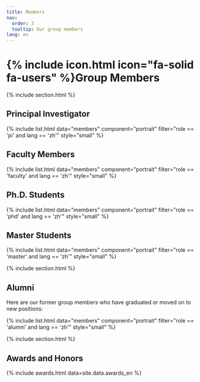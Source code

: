 ```yaml
---
title: Members
nav:
  order: 3
  tooltip: Our group members
lang: en
---
```


# {% include icon.html icon="fa-solid fa-users" %}Group Members

{% include section.html %}

## Principal Investigator
{% include list.html data="members" component="portrait" filter="role == 'pi' and lang == 'zh'" style="small" %}

## Faculty Members
{% include list.html data="members" component="portrait" filter="role == 'faculty' and lang == 'zh'" style="small" %}

## Ph.D. Students
{% include list.html data="members" component="portrait" filter="role == 'phd' and lang == 'zh'" style="small" %}

## Master Students
{% include list.html data="members" component="portrait" filter="role == 'master' and lang == 'zh'" style="small" %}

{% include section.html %}

## Alumni
Here are our former group members who have graduated or moved on to new positions:

{% include list.html data="members" component="portrait" filter="role == 'alumni' and lang == 'zh'" style="small" %}

{% include section.html %}

## Awards and Honors

{% include awards.html data=site.data.awards_en %}
